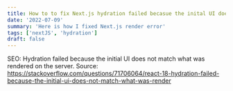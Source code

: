 ```yaml
---
title: How to to fix Next.js hydration failed becasue the inital UI does not match render error
date: '2022-07-09'
summary: 'Here is how I fixed Next.js render error'
tags: ['nextJS', 'hydration']
draft: false
---
```


SEO: Hydration failed because the initial UI does not match what was rendered on the server.
Source: https://stackoverflow.com/questions/71706064/react-18-hydration-failed-because-the-initial-ui-does-not-match-what-was-render
